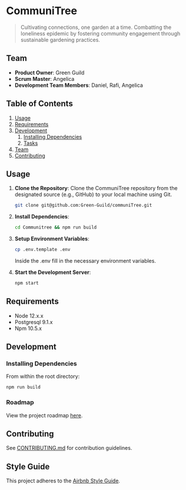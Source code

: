 # CommuniTree

> Cultivating connections, one garden at a time. Combatting the loneliness epidemic by fostering community engagement through sustainable gardening practices.

## Team

  - __Product Owner__: Green Guild
  - __Scrum Master__: Angelica
  - __Development Team Members__: Daniel, Rafi, Angelica

## Table of Contents

1. [Usage](#Usage)
1. [Requirements](#requirements)
1. [Development](#development)
    1. [Installing Dependencies](#installing-dependencies)
    1. [Tasks](#tasks)
1. [Team](#team)
1. [Contributing](#contributing)

## Usage

1. **Clone the Repository**: 
   Clone the CommuniTree repository from the designated source (e.g., GitHub) to your local machine using Git.
    ```bash
    git clone git@github.com:Green-Guild/communiTree.git
    ```
2. **Install Dependencies**:
    ```bash
    cd Communitree && npm run build
    ```
3. **Setup Environment Variables**: 
    ``` bash
    cp .env.template .env
    ```
    Inside the .env fill in the necessary environment variables.

4. **Start the Development Server**:
    ```bash
    npm start
    ```

## Requirements

- Node 12.x.x
- Postgresql 9.1.x
- Npm 10.5.x

## Development

### Installing Dependencies

From within the root directory:

```sh
npm run build
```

### Roadmap

View the project roadmap [here](https://github.com/orgs/Green-Guild/projects/1).


## Contributing

See [CONTRIBUTING.md](CONTRIBUTING.md) for contribution guidelines.


## Style Guide

This project adheres to the [Airbnb Style Guide](https://github.com/airbnb/javascript).